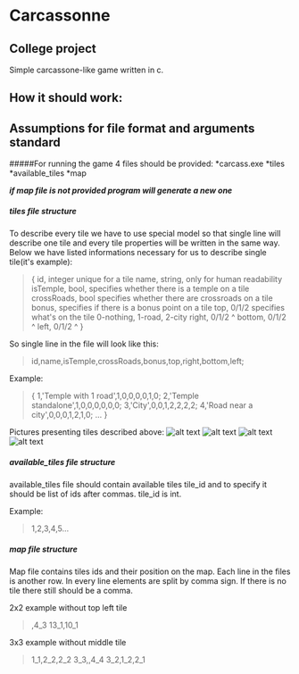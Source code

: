 # Carcassonne
## College project
Simple carcassone-like game written in c.
## How it should work: 



## Assumptions for file format and arguments standard
#####For running the game 4 files should be provided:
*carcass.exe 
*tiles 
*available_tiles 
*map

**_if map file is not provided program will generate a new one_**

##### tiles file structure 

To describe every tile we have to use special model so that single line will describe one tile and every tile properties will be written in the same way. Below we have listed informations necessary for us to describe single tile(it's example):
>{
>	id, integer unique for a tile
>	name, string, only for human readability
>	isTemple, bool, specifies whether there is a temple on a tile
>	crossRoads, bool specifies whether there are crossroads on a tile
>	bonus, specifies if there is a bonus point on a tile
>	top, 0/1/2      specifies what's on the tile 0-nothing, 1-road, 2-city
>	right, 0/1/2	^
>	bottom, 0/1/2	^
>	left, 0/1/2		^
>}

So single line in the file will look like this:
>id,name,isTemple,crossRoads,bonus,top,right,bottom,left;

Example:
>{
>	1,'Temple with 1 road',1,0,0,0,0,1,0;
>	2,'Temple standalone',1,0,0,0,0,0,0;
>	3,'City',0,0,1,2,2,2,2;
>	4,'Road near a city',0,0,0,1,2,1,0;
>	...
>}

Pictures presenting tiles described above: 
![alt text](https://github.com/matlawsky/carcassonne/resources/tiles/1.png "Temple with 1 road")
![alt text](https://github.com/matlawsky/carcassonne/resources/tiles/2.png "Temple standalone")
![alt text](https://github.com/matlawsky/carcassonne/resources/tiles/3.png "City")
![alt text](https://github.com/matlawsky/carcassonne/tiles/resources/tiles/4.png "Road near a city")


##### available_tiles file structure

available_tiles file should contain available tiles tile_id and to specify
it should be list of ids after commas. tile_id is int.

Example:
>1,2,3,4,5...

##### map file structure

Map file contains tiles ids and their position on the map.
Each line in the files is another row.
In every line elements are split by comma sign.
If there is no tile there still should be a comma.


2x2 example without top left tile
>,4_3
>13_1,10_1

3x3 example without middle tile
>1_1,2_2,2_2
>3_3,,4_4
>3_2,1_2,2_1
